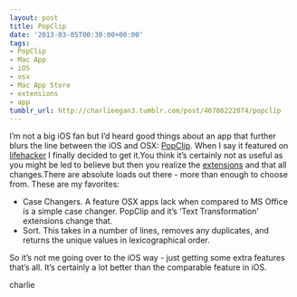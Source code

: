 ```yaml
---
layout: post
title: PopClip
date: '2013-03-05T00:30:00+00:00'
tags:
- PopClip
- Mac App
- iOS
- osx
- Mac App Store
- extensions
- app
tumblr_url: http://charlieegan3.tumblr.com/post/46786222074/popclip
---
```

I’m not a big iOS fan but I’d heard good things about an app that further blurs the line between the iOS and OSX: [PopClip](http://pilotmoon.com/popclip/). When I say it featured on [lifehacker](http://lifehacker.com/5985248/top-10-underhyped-mac-apps) I finally decided to get it.You think it’s certainly not as useful as you might be led to believe but then you realize the [extensions](http://pilotmoon.com/popclip/extensions/) and that all changes.There are absolute loads out there - more than enough to choose from. These are my favorites:

* Case Changers. A feature OSX apps lack when compared to MS Office is a simple case changer. PopClip and it’s ‘Text Transformation’ extensions change that.
* Sort. This takes in a number of lines, removes any duplicates, and returns the unique values in lexicographical order.

So it’s not me going over to the iOS way - just getting some extra features that’s all. It’s certainly a lot better than the comparable feature in iOS.

charlie
